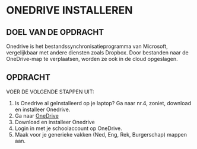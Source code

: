 # ONEDRIVE INSTALLEREN

## DOEL VAN DE OPDRACHT

Onedrive is het bestandssynchronisatieprogramma van Microsoft, vergelijkbaar met andere diensten zoals Dropbox. Door bestanden naar de OneDrive-map te verplaatsen, worden ze ook in de cloud opgeslagen.

## OPDRACHT

VOER DE VOLGENDE STAPPEN UIT:

1. Is Onedrive al geïnstalleerd op je laptop? Ga naar nr.4, zoniet, download en installeer Onedrive.
2. Ga naar [OneDrive](https://onedrive.live.com/about/nl-nl/download/)
3. Download en installeer Onedrive
4. Login in met je schoolaccount op OneDrive.
5. Maak voor je generieke vakken (Ned, Eng, Rek, Burgerschap) mappen aan.


<!--- ------------ DIT COMMENTAAR LATEN STAAN AUB ------------
------------------ ------------------------------ ------------
------------------ eagle ref:81707823
------------------ ------------------------------ ------------
------------------ DIT COMMENTAAR LATEN STAAN AUB -------- -->
